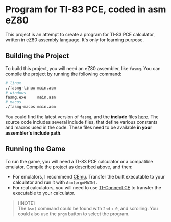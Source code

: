 <!-- # TI-83 PCE Doom-like Game

This project is an attempt to create a Doom-like game for the TI-83 PCE calculator, written in eZ80 assembly language. -->

# Program for TI-83 PCE, coded in asm eZ80

This project is an attempt to create a program for TI-83 PCE calculator, written in eZ80 assembly language.
It's only for learning purpose.

<!-- The game aims to bring the classic first-person shooter experience to the calculator platform. -->

<!-- ## Project Structure

The main source code for the game is located in the `main.asm` file. This file contains the assembly instructions that control the game's logic and rendering. -->

<!-- ## Features

-   Custom palette creation: The game starts by creating a 1555 color palette for the LCD display.
-   Screen mode control: The game controls the LCD display mode, switching between 8bpp and 16bpp modes as needed.
-   Memory management: The game uses the TI-83's VRAM for storing game data, and includes routines for clearing VRAM and setting memory values.
-   Key input handling: The game includes a simple input handling loop that waits for the user to press the Enter key. -->

## Building the Project

To build this project, you will need an eZ80 assembler, like `fasmg`.
You can compile the project by running the following command:

```bash
# linux
./fasmg-linux main.asm
# windows
fasmg.exe     main.asm
# macos
./fasmg-macos main.asm
```

You could find the latest version of `fasmg`, and the **include** files [here](https://github.com/CE-Programming/asm-docs).
The source code includes several include files, that define various constants and macros used in the code. These files need to be available **in your assembler's include path**.

## Running the Game

To run the game, you will need a TI-83 PCE calculator or a compatible emulator.
Compile the project as described above, and then:

-   For emulators, I recommend [CEmu](https://github.com/CE-Programming/CEmu). Transfer the built executable to your calculator and run it with `Asm(prgmMAIN)`.
-   For real calculators, you will need to use [TI-Connect CE](https://education.ti.com/en/products/computer-software/ti-connect-ce-sw) to transfer the executable to your calculator.

> [!NOTE]\
> The `Asm(` command could be found with `2nd` + `0`, and scrolling.
> You could also use the `prgm` button to select the program.

<!-- ## Future Work

The current version of the game is very basic and there are many features still to be implemented, including:

-   Game logic: The game currently does not have any gameplay logic. This will be added in future versions.
-   Rendering: The game needs a rendering engine to display the game world on the calculator's LCD display.
-   Input handling: The current input handling is very basic and needs to be expanded to handle game controls. -->
